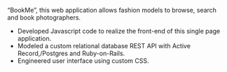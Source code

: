“BookMe”, this web application allows fashion models to browse, search and book photographers.
- Developed Javascript code to realize the front-end of this single page application.
- Modeled a custom relational database REST API with Active Record,/Postgres and Ruby-on-Rails.
- Engineered user interface using custom CSS.
